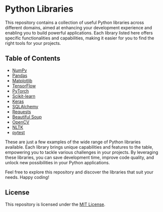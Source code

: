 # Python Libraries

This repository contains a collection of useful Python libraries across different domains, aimed at enhancing your development experience and enabling you to build powerful applications. Each library listed here offers specific functionalities and capabilities, making it easier for you to find the right tools for your projects.

## Table of Contents

- [NumPy](/NumPy.ipynb)
- [Pandas](/Pandas.ipynb)
- [Matplotlib](/Matplotlib.ipynb)
- [TensorFlow](/TensorFlow.ipynb)
- [PyTorch](/PyTorch.ipynb)
- [Scikit-learn](/Scikit-learn.ipynb)
- [Keras](/Keras.ipynb)
- [SQLAlchemy](/SQLAlchemy.ipynb)
- [Requests](/Requests.ipynb)
- [Beautiful Soup](/Beautiful-Soup.ipynb)
- [OpenCV](/Opencv.ipynb)
- [NLTK](/NLTK.ipynb)
- [pytest](/Pytest.ipynb)

<!-- ## NumPy

NumPy is a fundamental library for scientific computing in Python. It provides powerful numerical operations and multi-dimensional array manipulation, making it essential for tasks such as mathematical computations, data analysis, and linear algebra.

## Pandas

Pandas is a versatile library for data manipulation and analysis. It offers data structures, such as DataFrames, that allow for efficient handling of structured data. With Pandas, you can easily clean, transform, filter, and aggregate datasets, making it an invaluable tool for data scientists and analysts.

## Matplotlib

Matplotlib is a comprehensive plotting library that enables the creation of various types of charts and graphs. It provides a wide range of visualization options, allowing you to present data in a visually appealing and meaningful way.

## TensorFlow

TensorFlow is a popular library for machine learning and deep learning. It offers a comprehensive set of tools and APIs for building and training neural networks. TensorFlow's flexibility, scalability, and extensive community support make it a go-to choice for developing and deploying machine learning models.

## PyTorch

PyTorch is another widely-used library for machine learning and deep learning. It is known for its dynamic computation graph and ease of use, making it particularly suitable for researchers and developers. PyTorch empowers you to build and train neural networks efficiently, with extensive support for GPU acceleration.

## Scikit-learn

Scikit-learn is a versatile machine learning library that provides a wide range of algorithms for classification, regression, clustering, and more. It also offers utilities for data preprocessing, feature extraction, and model evaluation, making it a valuable tool for both beginners and experienced data scientists.

## Keras

Keras is a high-level neural networks library built on top of TensorFlow. It offers a user-friendly API for building and training deep learning models, abstracting away the complexities of TensorFlow. Keras is known for its simplicity and rapid prototyping capabilities.

## Django

Django is a robust web framework that follows the model-view-controller (MVC) architectural pattern. It provides a set of tools and conventions for building scalable and secure web applications. With Django, you can quickly develop feature-rich websites and APIs, leveraging its built-in authentication, database integration, and admin interface.

## Flask

Flask is a lightweight and flexible web framework that enables you to build web applications quickly and with minimal boilerplate code. It offers simplicity and flexibility, allowing you to customize and scale your application as needed. Flask is ideal for building small to medium-sized projects and APIs.

## SQLAlchemy

SQLAlchemy is a powerful and popular library for working with databases in Python. It provides an Object-Relational Mapping (ORM) layer that simplifies database interactions. SQLAlchemy supports multiple database backends and offers a wide range of querying and manipulation capabilities such as filtering, joining, and aggregating data. With SQLAlchemy, you can build efficient and maintainable database-driven applications.

## Requests

Requests is a user-friendly library that simplifies making HTTP requests in Python. It provides a high-level API for sending requests, handling cookies and sessions, and working with various authentication mechanisms. Requests makes it easy to interact with web APIs and retrieve data from remote servers.

## Beautiful Soup

Beautiful Soup is a popular library for web scraping and parsing HTML or XML documents. It allows you to extract and manipulate data from web pages effortlessly. Beautiful Soup provides convenient methods for navigating and searching the document tree, making it a valuable tool for data extraction and web scraping tasks.

## OpenCV

OpenCV (Open Source Computer Vision) is a powerful computer vision library. It offers a comprehensive set of functions and algorithms for image and video processing, object detection and tracking, camera calibration, and more. OpenCV enables you to develop applications that involve computer vision tasks efficiently.

## NLTK

NLTK (Natural Language Toolkit) is a comprehensive library for natural language processing (NLP) in Python. It provides tools and resources for various NLP tasks, including tokenization, stemming, part-of-speech tagging, sentiment analysis, and named entity recognition. NLTK is widely used in academia and industry for text analysis and language modeling.

## pytest

pytest is a popular testing framework that simplifies the process of writing and executing tests in Python. It offers a simple yet powerful syntax for defining test cases, fixtures for test setup and teardown, and extensive plugins for customization. pytest helps ensure the quality and reliability of your codebase through efficient and automated testing. -->

These are just a few examples of the wide range of Python libraries available. Each library brings unique capabilities and features to the table, empowering you to tackle various challenges in your projects. By leveraging these libraries, you can save development time, improve code quality, and unlock new possibilities in your Python applications.

Feel free to explore this repository and discover the libraries that suit your needs. Happy coding!


## License

This repository is licensed under the [MIT License](LICENSE).